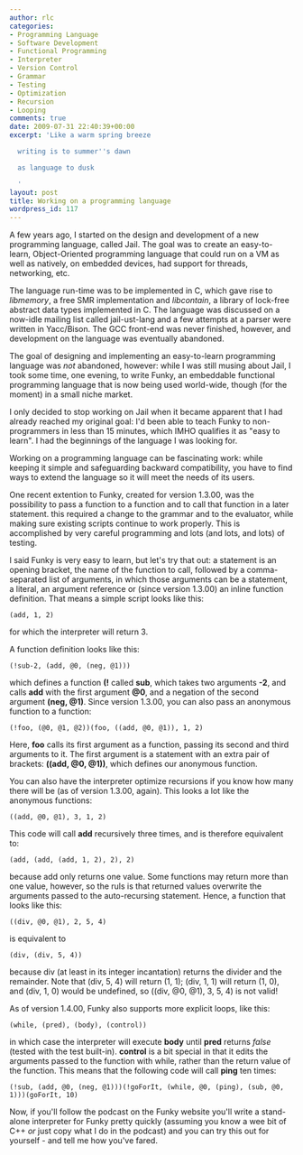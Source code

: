 ```yaml
---
author: rlc
categories:
- Programming Language
- Software Development
- Functional Programming
- Interpreter
- Version Control
- Grammar
- Testing
- Optimization
- Recursion
- Looping
comments: true
date: 2009-07-31 22:40:39+00:00
excerpt: 'Like a warm spring breeze

  writing is to summer''s dawn

  as language to dusk

  '
layout: post
title: Working on a programming language
wordpress_id: 117
---
```


A few years ago, I started on the design and development of a new programming language, called Jail. The goal was to create an easy-to-learn, Object-Oriented programming language that could run on a VM as well as natively, on embedded devices, had support for threads, networking, etc.

The language run-time was to be implemented in C, which gave rise to _libmemory_, a free SMR implementation and _libcontain_, a library of lock-free abstract data types implemented in C. The language was discussed on a now-idle mailing list called jail-ust-lang and a few attempts at a parser were written in Yacc/Bison. The GCC front-end was never finished, however, and development on the language was eventually abandoned.

The goal of designing and implementing an easy-to-learn programming language was _not_ abandoned, however: while I was still musing about Jail, I took some time, one evening, to write Funky, an embeddable functional programming language that is now being used world-wide, though (for the moment) in a small niche market.

I only decided to stop working on Jail when it became apparent that I had already reached my original goal: I'd been able to teach Funky to non-programmers in less than 15 minutes, which IMHO qualifies it as "easy to learn". I had the beginnings of the language I was looking for.

Working on a programming language can be fascinating work: while keeping it simple and safeguarding backward compatibility, you have to find ways to extend the language so it will meet the needs of its users.

One recent extention to Funky, created for version 1.3.00, was the possibility to pass a function to a function and to call that function in a later statement. this required a change to the grammar and to the evaluator, while making sure existing scripts continue to work properly. This is accomplished by very careful programming and lots (and lots, and lots) of testing.

I said Funky is very easy to learn, but let's try that out: a statement is an opening bracket, the name of the function to call, followed by a comma-separated list of arguments, in which those arguments can be a statement, a literal, an argument reference or (since version 1.3.00) an inline function definition. That means a simple script looks like this:

    (add, 1, 2)

for which the interpreter will return 3.

A function definition looks like this:

    (!sub-2, (add, @0, (neg, @1)))

which defines a function **(!** called **sub**, which takes two arguments **-2**, and calls **add** with the first argument **@0**, and a negation of the second argument **(neg, @1)**. Since version 1.3.00, you can also pass an anonymous function to a function:

    (!foo, (@0, @1, @2))(foo, ((add, @0, @1)), 1, 2)

Here, **foo** calls its first argument as a function, passing its second and third arguments to it. The first argument is a statement with an extra pair of brackets: **((add, @0, @1))**, which defines our anonymous function.

You can also have the interpreter optimize recursions if you know how many there will be (as of version 1.3.00, again). This looks a lot like the anonymous functions:

    ((add, @0, @1), 3, 1, 2)

This code will call **add** recursively three times, and is therefore equivalent to:

    (add, (add, (add, 1, 2), 2), 2)

because add only returns one value. Some functions may return more than one value, however, so the ruls is that returned values overwrite the arguments passed to the auto-recursing statement. Hence, a function that looks like this:

    ((div, @0, @1), 2, 5, 4)

is equivalent to

    (div, (div, 5, 4))

because div (at least in its integer incantation) returns the divider and the remainder. Note that (div, 5, 4) will return (1, 1); (div, 1, 1) will return (1, 0), and (div, 1, 0) would be undefined, so ((div, @0, @1), 3, 5, 4) is not valid!

As of version 1.4.00, Funky also supports more explicit loops, like this:

    (while, (pred), (body), (control))

in which case the interpreter will execute **body** until **pred** returns _false_ (tested with the test built-in). **control** is a bit special in that it edits the arguments passed to the function with while, rather than the return value of the function. This means that the following code will call **ping** ten times:

    (!sub, (add, @0, (neg, @1)))(!goForIt, (while, @0, (ping), (sub, @0, 1)))(goForIt, 10)

Now, if you'll follow the podcast on the Funky website you'll write a stand-alone interpreter for Funky pretty quickly (assuming you know a wee bit of C++ _or_ just copy what I do in the podcast) and you can try this out for yourself - and tell me how you've fared.